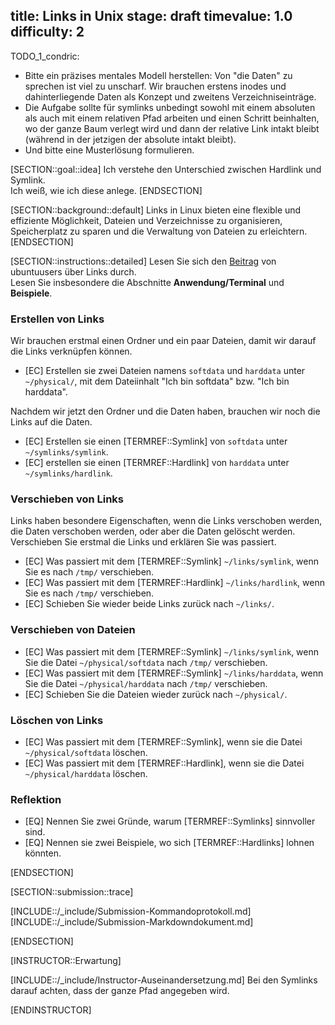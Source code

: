 title: Links in Unix
stage: draft
timevalue: 1.0
difficulty: 2
---

TODO_1_condric:

- Bitte ein präzises mentales Modell herstellen: Von "die Daten" zu sprechen ist viel zu unscharf.
  Wir brauchen erstens inodes und dahinterliegende Daten als Konzept und zweitens Verzeichniseinträge.
- Die Aufgabe sollte für symlinks unbedingt sowohl mit einem absoluten als auch mit einem
  relativen Pfad arbeiten und einen Schritt beinhalten, wo der ganze Baum verlegt wird
  und dann der relative Link intakt bleibt (während in der jetzigen der absolute intakt bleibt).
- Und bitte eine Musterlösung formulieren.

[SECTION::goal::idea]
Ich verstehe den Unterschied zwischen Hardlink und Symlink.  
Ich weiß, wie ich diese anlege.
[ENDSECTION]

[SECTION::background::default]
Links in Linux bieten eine flexible und effiziente Möglichkeit, Dateien und Verzeichnisse zu 
organisieren, Speicherplatz zu sparen und die Verwaltung von Dateien zu erleichtern.
[ENDSECTION]

[SECTION::instructions::detailed]
Lesen Sie sich den [Beitrag](https://wiki.ubuntuusers.de/ln/) von ubuntuusers über Links durch.  
Lesen Sie insbesondere die Abschnitte **Anwendung/Terminal** und **Beispiele**.

### Erstellen von Links

Wir brauchen erstmal einen Ordner und ein paar Dateien, damit wir darauf die Links verknüpfen 
können.

- [EC] Erstellen sie zwei Dateien namens `softdata` und `harddata` unter `~/physical/`, mit
  dem Dateiinhalt "Ich bin softdata" bzw. "Ich bin harddata".

Nachdem wir jetzt den Ordner und die Daten haben, brauchen wir noch die Links auf die Daten.

- [EC] Erstellen sie einen [TERMREF::Symlink] von `softdata` unter `~/symlinks/symlink`.
- [EC] erstellen sie einen [TERMREF::Hardlink] von `harddata` unter `~/symlinks/hardlink`.

### Verschieben von Links

Links haben besondere Eigenschaften, wenn die Links verschoben werden, die Daten verschoben 
werden, oder aber die Daten gelöscht werden. Verschieben Sie erstmal die Links und erklären Sie 
was passiert. 

- [EC] Was passiert mit dem [TERMREF::Symlink] `~/links/symlink`, wenn Sie es nach `/tmp/` 
   verschieben.
- [EC] Was passiert mit dem [TERMREF::Hardlink] `~/links/hardlink`, wenn Sie es nach `/tmp/` 
   verschieben.
- [EC] Schieben Sie wieder beide Links zurück nach `~/links/`.

### Verschieben von Dateien

- [EC] Was passiert mit dem [TERMREF::Symlink] `~/links/symlink`, wenn Sie die Datei 
   `~/physical/softdata` nach `/tmp/` verschieben.
- [EC] Was passiert mit dem [TERMREF::Symlink] `~/links/harddata`, wenn Sie die Datei 
   `~/physical/harddata` nach `/tmp/` verschieben.
- [EC] Schieben Sie die Dateien wieder zurück nach `~/physical/`.

### Löschen von Links

- [EC] Was passiert mit dem [TERMREF::Symlink], wenn sie die Datei `~/physical/softdata` löschen.
- [EC] Was passiert mit dem [TERMREF::Hardlink], wenn sie die Datei `~/physical/harddata` löschen.

### Reflektion

- [EQ] Nennen Sie zwei Gründe, warum [TERMREF::Symlinks] sinnvoller sind.
- [EQ] Nennen sie zwei Beispiele, wo sich [TERMREF::Hardlinks] lohnen könnten.

[ENDSECTION]

[SECTION::submission::trace]

[INCLUDE::/_include/Submission-Kommandoprotokoll.md]
[INCLUDE::/_include/Submission-Markdowndokument.md]

[ENDSECTION]

[INSTRUCTOR::Erwartung]

[INCLUDE::/_include/Instructor-Auseinandersetzung.md]
Bei den Symlinks darauf achten, dass der ganze Pfad angegeben wird.

[ENDINSTRUCTOR]
